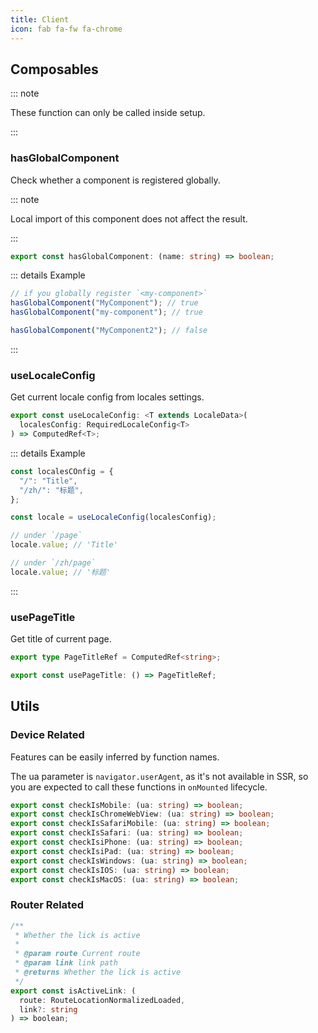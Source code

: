 ```yaml
---
title: Client
icon: fab fa-fw fa-chrome
---
```


## Composables

::: note

These function can only be called inside setup.

:::

### hasGlobalComponent

Check whether a component is registered globally.

::: note

Local import of this component does not affect the result.

:::

```ts
export const hasGlobalComponent: (name: string) => boolean;
```

::: details Example

```ts
// if you globally register `<my-component>`
hasGlobalComponent("MyComponent"); // true
hasGlobalComponent("my-component"); // true

hasGlobalComponent("MyComponent2"); // false
```

:::

### useLocaleConfig

Get current locale config from locales settings.

```ts
export const useLocaleConfig: <T extends LocaleData>(
  localesConfig: RequiredLocaleConfig<T>
) => ComputedRef<T>;
```

::: details Example

```ts
const localesCOnfig = {
  "/": "Title",
  "/zh/": "标题",
};

const locale = useLocaleConfig(localesConfig);

// under `/page`
locale.value; // 'Title'

// under `/zh/page`
locale.value; // '标题'
```

:::

### usePageTitle

Get title of current page.

```ts
export type PageTitleRef = ComputedRef<string>;

export const usePageTitle: () => PageTitleRef;
```

## Utils

### Device Related

Features can be easily inferred by function names.

The ua parameter is `navigator.userAgent`, as it's not available in SSR, so you are expected to call these functions in `onMounted` lifecycle.

```ts
export const checkIsMobile: (ua: string) => boolean;
export const checkIsChromeWebView: (ua: string) => boolean;
export const checkIsSafariMobile: (ua: string) => boolean;
export const checkIsSafari: (ua: string) => boolean;
export const checkIsiPhone: (ua: string) => boolean;
export const checkIsiPad: (ua: string) => boolean;
export const checkIsWindows: (ua: string) => boolean;
export const checkIsIOS: (ua: string) => boolean;
export const checkIsMacOS: (ua: string) => boolean;
```

### Router Related

```ts
/**
 * Whether the lick is active
 *
 * @param route Current route
 * @param link link path
 * @returns Whether the lick is active
 */
export const isActiveLink: (
  route: RouteLocationNormalizedLoaded,
  link?: string
) => boolean;
```
